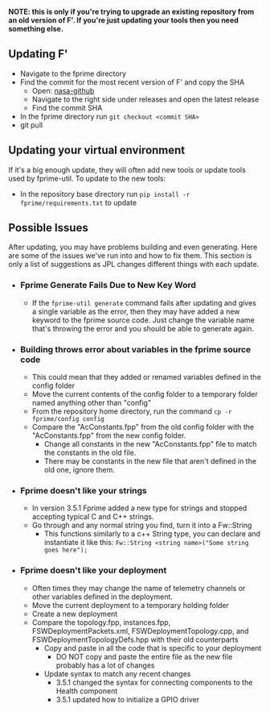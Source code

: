 **NOTE: this is only if you're trying to upgrade an existing repository from an old version of F'. If you're just updating your tools then you need something else.**

## Updating F'
- Navigate to the fprime directory
- Find the commit for the most recent version of F' and copy the SHA
	- Open: [nasa-github](https://github.com/nasa/fprime)
	- Navigate to the right side under releases and open the latest release
   	- Find the commit SHA
- In the fprime directory run `git checkout <commit SHA>`
- git pull

## Updating your virtual environment
If it's a big enough update, they will often add new tools or update tools used by fprime-util. To update to the new tools:
- In the repository base directory run `pip install -r fprime/requirements.txt` to update

## Possible Issues
After updating, you may have problems building and even generating. Here are some of the issues we've run into and how to fix them. This section is only a list of suggestions as JPL changes different things with each update.

- ### Fprime Generate Fails Due to New Key Word
	- If the `fprime-util generate` command fails after updating and gives a single variable as the error, then they may have added a new keyword to the fprime source code. Just change the variable name that's throwing the error and you should be able to generate again.
- ### Building throws error about variables in the fprime source code
	- This could mean that they added or renamed variables defined in the config folder
	- Move the current contents of the config folder to a temporary folder named anything other than "config"
	- From the repository home directory, run the command `cp -r fprime/config config`
	- Compare the "AcConstants.fpp" from the old config folder with the "AcConstants.fpp" from the new config folder.
		- Change all constants in the new "AcConstants.fpp" file to match the constants in the old file.
		- There may be constants in the new file that aren't defined in the old one, ignore them.
- ### Fprime doesn't like your strings
	- In version 3.5.1 Fprime added a new type for strings and stopped accepting typical C and C++ strings.
	- Go through and any normal string you find, turn it into a Fw::String
		- This functions similarly to a c++ String type, you can declare and instantiate it like this: `Fw::String <string name>("Some string goes here");`
- ### Fprime doesn't like your deployment
	- Often times they may change the name of telemetry channels or other variables defined in the deployment.
	- Move the current deployment to a temporary holding folder
	- Create a new deployment
	- Compare the topology.fpp, instances.fpp, FSWDeploymentPackets.xml, FSWDeploymentTopology.cpp, and FSWDeploymentTopologyDefs.hpp with their old counterparts
		- Copy and paste in all the code that is specific to your deployment
			- DO NOT copy and paste the entire file as the new file probably has a lot of changes
		- Update syntax to match any recent changes
			- 3.5.1 changed the syntax for connecting components to the Health component
			- 3.5.1 updated how to initialize a GPIO driver
